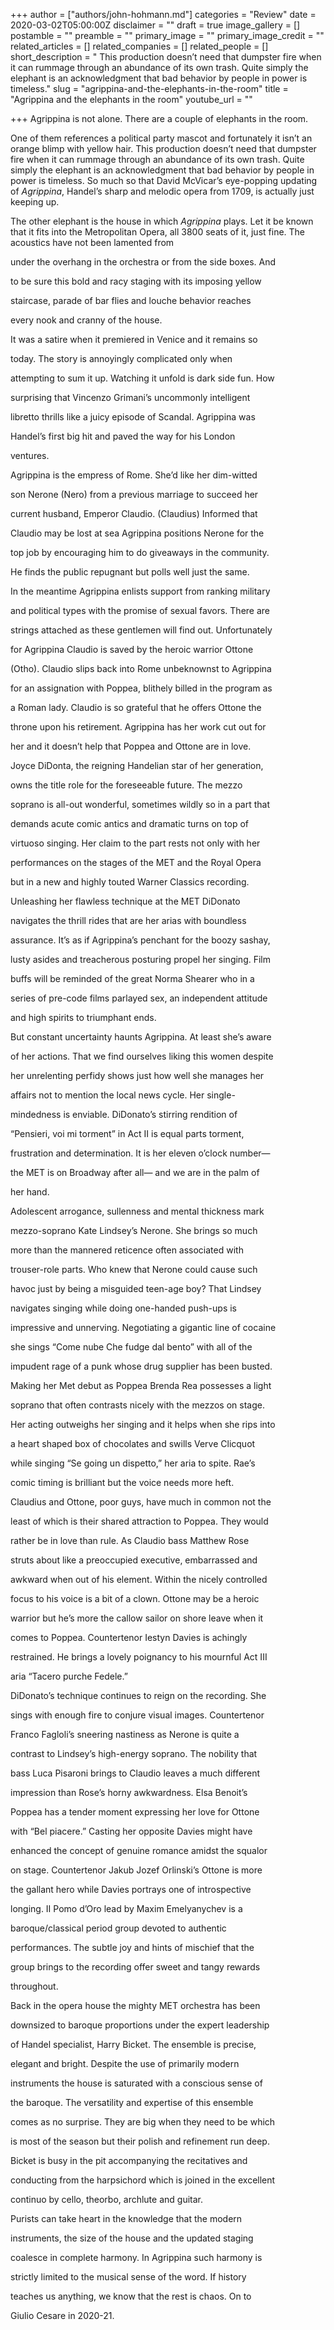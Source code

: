 +++
author = ["authors/john-hohmann.md"]
categories = "Review"
date = 2020-03-02T05:00:00Z
disclaimer = ""
draft = true
image_gallery = []
postamble = ""
preamble = ""
primary_image = ""
primary_image_credit = ""
related_articles = []
related_companies = []
related_people = []
short_description = " This production doesn’t need that dumpster fire when it can rummage through an abundance of its own trash. Quite simply the elephant is an acknowledgment that bad behavior by people in power is timeless."
slug = "agrippina-and-the-elephants-in-the-room"
title = "Agrippina and the elephants in the room"
youtube_url = ""

+++
Agrippina is not alone. There are a couple of elephants in the room.

One of them references a political party mascot and fortunately it isn’t an orange blimp with yellow hair. This production doesn’t need that dumpster fire when it can rummage through an abundance of its own trash. Quite simply the elephant is an acknowledgment that bad behavior by people in power is timeless. So much so that David McVicar’s eye-popping updating of _Agrippina_, Handel’s sharp and melodic opera from 1709, is actually just keeping up.

The other elephant is the house in which _Agrippina_ plays. Let it  be known that it fits into the Metropolitan Opera, all 3800 seats of it, just fine. The acoustics have not been lamented from

under the overhang in the orchestra or from the side boxes. And

to be sure this bold and racy staging with its imposing yellow

staircase, parade of bar flies and louche behavior reaches

every nook and cranny of the house.

It was a satire when it premiered in Venice and it remains so

today. The story is annoyingly complicated only when

attempting to sum it up. Watching it unfold is dark side fun. How

surprising that Vincenzo Grimani’s uncommonly intelligent

libretto thrills like a juicy episode of Scandal. Agrippina was

Handel’s first big hit and paved the way for his London

ventures.

Agrippina is the empress of Rome. She’d like her dim-witted

son Nerone (Nero) from a previous marriage to succeed her

current husband, Emperor Claudio. (Claudius) Informed that

Claudio may be lost at sea Agrippina positions Nerone for the

top job by encouraging him to do giveaways in the community.

He finds the public repugnant but polls well just the same.

In the meantime Agrippina enlists support from ranking military

and political types with the promise of sexual favors. There are

strings attached as these gentlemen will find out. Unfortunately

for Agrippina Claudio is saved by the heroic warrior Ottone

(Otho). Claudio slips back into Rome unbeknownst to Agrippina

for an assignation with Poppea, blithely billed in the program as

a Roman lady. Claudio is so grateful that he offers Ottone the

throne upon his retirement. Agrippina has her work cut out for

her and it doesn’t help that Poppea and Ottone are in love.

Joyce DiDonta, the reigning Handelian star of her generation,

owns the title role for the foreseeable future. The mezzo

soprano is all-out wonderful, sometimes wildly so in a part that

demands acute comic antics and dramatic turns on top of

virtuoso singing. Her claim to the part rests not only with her

performances on the stages of the MET and the Royal Opera

but in a new and highly touted Warner Classics recording.

Unleashing her flawless technique at the MET DiDonato

navigates the thrill rides that are her arias with boundless

assurance. It’s as if Agrippina’s penchant for the boozy sashay,

lusty asides and treacherous posturing propel her singing. Film

buffs will be reminded of the great Norma Shearer who in a

series of pre-code films parlayed sex, an independent attitude

and high spirits to triumphant ends.

But constant uncertainty haunts Agrippina. At least she’s aware

of her actions. That we find ourselves liking this women despite

her unrelenting perfidy shows just how well she manages her

affairs not to mention the local news cycle. Her single-

mindedness is enviable. DiDonato’s stirring rendition of

“Pensieri, voi mi torment” in Act II is equal parts torment,

frustration and determination. It is her eleven o’clock number—

the MET is on Broadway after all— and we are in the palm of

her hand.

Adolescent arrogance, sullenness and mental thickness mark

mezzo-soprano Kate Lindsey’s Nerone. She brings so much

more than the mannered reticence often associated with

trouser-role parts. Who knew that Nerone could cause such

havoc just by being a misguided teen-age boy? That Lindsey

navigates singing while doing one-handed push-ups is

impressive and unnerving. Negotiating a gigantic line of cocaine

she sings “Come nube Che fudge dal bento” with all of the

impudent rage of a punk whose drug supplier has been busted.

Making her Met debut as Poppea Brenda Rea possesses a light

soprano that often contrasts nicely with the mezzos on stage.

Her acting outweighs her singing and it helps when she rips into

a heart shaped box of chocolates and swills Verve Clicquot

while singing “Se going un dispetto,” her aria to spite. Rae’s

comic timing is brilliant but the voice needs more heft.

Claudius and Ottone, poor guys, have much in common not the

least of which is their shared attraction to Poppea. They would

rather be in love than rule. As Claudio bass Matthew Rose

struts about like a preoccupied executive, embarrassed and

awkward when out of his element. Within the nicely controlled

focus to his voice is a bit of a clown. Ottone may be a heroic

warrior but he’s more the callow sailor on shore leave when it

comes to Poppea. Countertenor Iestyn Davies is achingly

restrained. He brings a lovely poignancy to his mournful Act III

aria “Tacero purche Fedele.”

DiDonato’s technique continues to reign on the recording. She

sings with enough fire to conjure visual images. Countertenor

Franco Fagloli’s sneering nastiness as Nerone is quite a

contrast to Lindsey’s high-energy soprano. The nobility that

bass Luca Pisaroni brings to Claudio leaves a much different

impression than Rose’s horny awkwardness. Elsa Benoit’s

Poppea has a tender moment expressing her love for Ottone

with “Bel piacere.” Casting her opposite Davies might have

enhanced the concept of genuine romance amidst the squalor

on stage. Countertenor Jakub Jozef Orlinski’s Ottone is more

the gallant hero while Davies portrays one of introspective

longing. II Pomo d’Oro lead by Maxim Emelyanychev is a

baroque/classical period group devoted to authentic

performances. The subtle joy and hints of mischief that the

group brings to the recording offer sweet and tangy rewards

throughout.

Back in the opera house the mighty MET orchestra has been

downsized to baroque proportions under the expert leadership

of Handel specialist, Harry Bicket. The ensemble is precise,

elegant and bright. Despite the use of primarily modern

instruments the house is saturated with a conscious sense of

the baroque. The versatility and expertise of this ensemble

comes as no surprise. They are big when they need to be which

is most of the season but their polish and refinement run deep.

Bicket is busy in the pit accompanying the recitatives and

conducting from the harpsichord which is joined in the excellent

continuo by cello, theorbo, archlute and guitar.

Purists can take heart in the knowledge that the modern

instruments, the size of the house and the updated staging

coalesce in complete harmony. In Agrippina such harmony is

strictly limited to the musical sense of the word. If history

teaches us anything, we know that the rest is chaos. On to

Giulio Cesare in 2020-21.